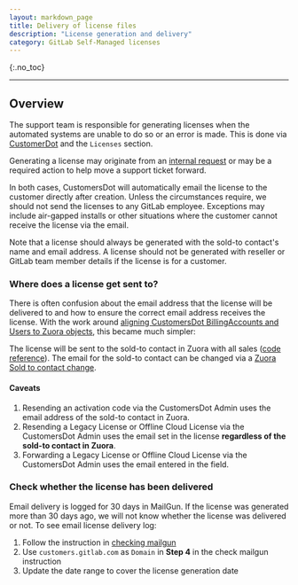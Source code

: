 ```yaml
---
layout: markdown_page
title: Delivery of license files
description: "License generation and delivery"
category: GitLab Self-Managed licenses
---
```


{:.no_toc}

----

## Overview

The support team is responsible for generating licenses when the automated systems are unable to do so or an error is made. This is done via [CustomerDot](https://customers.gitlab.com/admin) and the `Licenses` section.

Generating a license may originate from an [internal request](/handbook/support/license-and-renewals/workflows/working_internal_requests.html) or may be a required action to help move a support ticket forward.

In both cases, CustomersDot will automatically email the license to the customer directly after creation. Unless the circumstances require, we should not send the licenses to any GitLab employee. Exceptions may include air-gapped installs or other situations where the customer cannot receive the license via the email.

Note that a license should always be generated with the sold-to contact's name and email address. A license should not be generated with reseller or GitLab team member details if the license is for a customer.

### Where does a license get sent to?

There is often confusion about the email address that the license will be delivered to and how to ensure the correct email address receives the license. With the work around [aligning CustomersDot BillingAccounts and Users to Zuora objects](https://gitlab.com/groups/gitlab-org/-/epics/8950), this became much simpler:

The license will be sent to the sold-to contact in Zuora with all sales ([code reference](https://gitlab.com/gitlab-org/customers-gitlab-com/-/blob/main/app/models/license.rb#L98)). The email for the sold-to contact can be changed via a [Zuora Sold to contact change](/handbook/support/license-and-renewals/workflows/billing_contact_change_payments.html#zuora-contact-change).

#### Caveats

1. Resending an activation code via the CustomersDot Admin uses the email address of the sold-to contact in Zuora.
1. Resending a Legacy License or Offline Cloud License via the CustomersDot Admin uses the email set in the license **regardless of the sold-to contact in Zuora**.
1. Forwarding a Legacy License or Offline Cloud License via the CustomersDot Admin uses the email entered in the field.

### Check whether the license has been delivered

Email delivery is logged for 30 days in MailGun. If the license was generated more than 30 days ago, we will not know whether the license was delivered or not. To see email license delivery log:

1. Follow the instruction in [checking mailgun](/handbook/support/workflows/confirmation_emails.html#checking-mailgun)
1. Use `customers.gitlab.com` as `Domain` in **Step 4** in the check mailgun instruction
1. Update the date range to cover the license generation date

